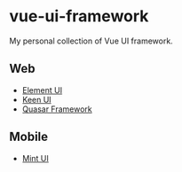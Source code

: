 # vue-ui-framework

My personal collection of Vue UI framework.

## Web

* [Element UI](http://element.eleme.io/)
* [Keen UI](https://josephuspaye.github.io/Keen-UI/)
* [Quasar Framework](http://quasar-framework.org/)

## Mobile

* [Mint UI](http://mint-ui.github.io/)